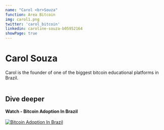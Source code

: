```yaml
---
name: "Carol <br>Souza"
function: Area Bitcoin
img: carol1.png
twitter: 'carol_bitcoin'
linkedin: caroline-souza-b05952164
showPage: true
---
```


# Carol Souza
 
Carol is the founder of one of the biggest bitcoin educational platforms in Brazil.
<br><br>

## Dive deeper


<div class="grid grid-cols-2 gap-5">
<div class="p-3 my-2">

**Watch - Bitcoin Adoption In Brazil**  <br><br>
[![Bitcoin Adoption In Brazil](/2022/content/carol_anita.png)](https://www.youtube.com/watch?v=V-gD2OQ2wU0/)
</div>



</div>

<br>





